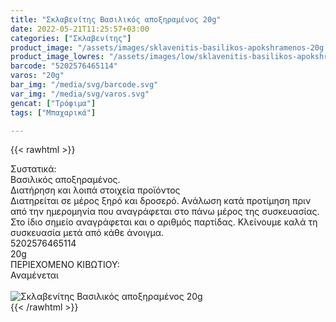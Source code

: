 ```yaml
---
title: "Σκλαβενίτης Βασιλικός αποξηραμένος 20g"
date: 2022-05-21T11:25:57+03:00
categories: ["Σκλαβενίτης"]
product_image: "/assets/images/sklavenitis-basilikos-apokshramenos-20g.jpg"
product_image_lowres: "/assets/images/low/sklavenitis-basilikos-apokshramenos-20g.jpg"
barcode: "5202576465114"
varos: "20g"
bar_img: "/media/svg/barcode.svg"
var_img: "/media/svg/varos.svg"
gencat: ["Τρόφιμα"]
tags: ["Μπαχαρικά"]

---
```

{{< rawhtml >}}

<div class="sload467"><div class="product"><div id="sistatika">Συστατικά:</div><div class="alltext">Βασιλικός αποξηραμένος.</div><div id="loipa">Διατήρηση και λοιπά στοιχεία προϊόντος</div><div class="alltext">Διατηρείται σε μέρος ξηρό και δροσερό. Aνάλωση κατά προτίμηση πριν από την ημερομηνία που αναγράφεται στο πάνω μέρος της συσκευασίας. Στο ίδιο σημείο αναγράφεται και ο αριθμός παρτίδας. Κλείνουμε καλά τη συσκευασία μετά από κάθε άνοιγμα.</div><div id="barcode"><div id="barimage1"></div><span id="bartext">5202576465114</span></div><div id="varos"><div id="varosimage1"></div><span id="varostext">20g</span></div><div id="kivotio">ΠΕΡΙΕΧΟΜΕΝΟ ΚΙΒΩΤΙΟΥ:<br>Αναμένεται</div><br><div class="pimg"><img alt="Σκλαβενίτης Βασιλικός αποξηραμένος 20g" title="Σκλαβενίτης Βασιλικός αποξηραμένος 20g" src="/assets/images/sklavenitis-basilikos-apokshramenos-20g.jpg"></div></div></div>
{{< /rawhtml >}}


